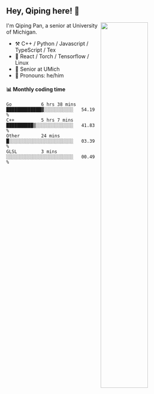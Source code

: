 

## Hey, Qiping here! :wave:

[<img align="right" width="50%" src="https://github-readme-stats.vercel.app/api?username=ppppqp&theme=dark&show_icons=true">](https://metrics.lecoq.io/ppppqp?template=classic)


I'm Qiping Pan, a senior at University of Michigan.

-   :hammer_and_pick: C++ / Python / Javascript / TypeScript / Tex
-   :pencil: React / Torch / Tensorflow / Linux 
-   :seedling: Senior at UMich
-   :man: Pronouns: he/him



#### :bar_chart: Monthly coding time

<!--START_SECTION:waka-->
```text
Go           6 hrs 38 mins   █████████████▓░░░░░░░░░░░   54.19 % 
C++          5 hrs 7 mins    ██████████▒░░░░░░░░░░░░░░   41.83 % 
Other        24 mins         █░░░░░░░░░░░░░░░░░░░░░░░░   03.39 % 
GLSL         3 mins          ░░░░░░░░░░░░░░░░░░░░░░░░░   00.49 % 
```
<!--END_SECTION:waka-->